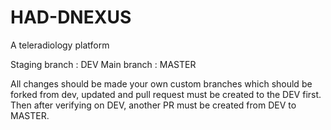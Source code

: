 # HAD-DNEXUS
A teleradiology platform

Staging branch : DEV
Main branch : MASTER

All changes should be made your own custom branches which should be forked from dev, updated and pull request must be created to the DEV first.
Then after verifying on DEV, another PR must be created from DEV to MASTER.
